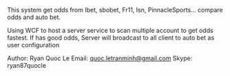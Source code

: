This system get odds from Ibet, sbobet, Fr11, Isn, PinnacleSports... compare odds and auto bet.

Using WCF to host a server service to scan multiple account to get odds fastest. If has good odds, Server will broadcast to all client to auto bet as user configuration

Author: Ryan Quoc Le
Email: quoc.letranminh@gmail.com
Skype: ryan87quocle


